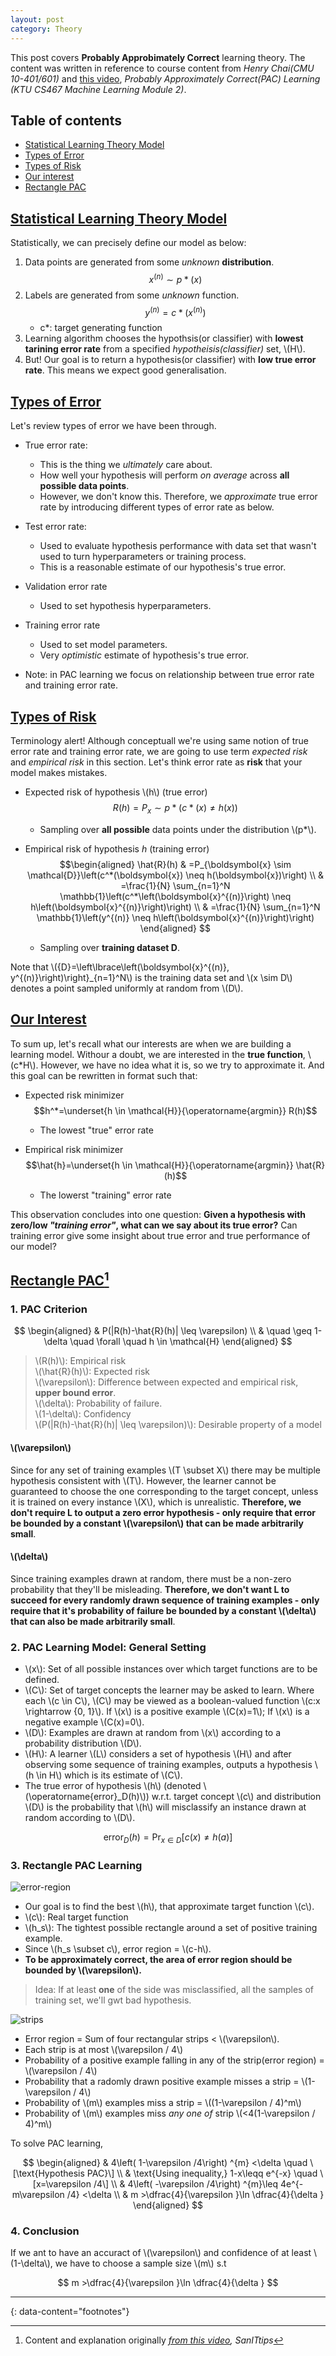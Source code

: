 ```yaml
---
layout: post
category: Theory
---
```


This post covers **Probably Approbimately Correct** learning theory.
The content was written in reference to course content from *Henry Chai(CMU 10-401/601)* and [this video](https://youtu.be/fTWm2S5tFCo?si=wL9cLp_45FGRwic6), *Probably Approximately Correct(PAC) Learning (KTU CS467 Machine Learning Module 2)*.

## Table of contents
- [Statistical Learning Theory Model](#stat-ltm)
- [Types of Error](#error)
- [Types of Risk](#risk)
- [Our interest](#interest)
- [Rectangle PAC](##rec-pac)

## [Statistical Learning Theory Model](#stat-ltm)

Statistically, we can precisely define our model as below:

1. Data points are generated from some *unknown* **distribution**.
   $$ x^{(n)} \sim p*(x) $$
2. Labels are generated from some *unknown* function.
   $$ y^{(n)} = c*(x^{(n)}) $$
   - c*: target generating function
3. Learning algorithm chooses the hypothsis(or classifier) with **lowest tarining error rate** from a specified *hypotheisis(classifier)* set, \\(H\\).
4. But! Our goal is to return a hypothesis(or classifier) with **low true error rate**. This means we expect good generalisation.

## [Types of Error](#error)

Let's review types of error we have been through.

- True error rate:
  - This is the thing we *ultimately* care about.
  - How well your hypothesis will perform *on average* across **all possible data points**.
  - However, we don't know this. Therefore, we *approximate* true error rate by introducing different types of error rate as below.

- Test error rate:
  - Used to evaluate hypothesis performance with data set that wasn't used to turn hyperparameters or training process.
  - This is a reasonable estimate of our hypothesis's true error.
 
- Validation error rate
  - Used to set hypothesis hyperparameters.

- Training error rate
  - Used to set model parameters.
  - Very *optimistic* estimate of hypothesis's true error.
 
* Note: in PAC learning we focus on relationship between true error rate and training error rate.

## [Types of Risk](#risk)

Terminology alert! Although conceptuall we're using same notion of true error rate and training error rate, we are going to use term *expected risk* and *empirical risk* in this section. Let's think error rate as **risk** that your model makes mistakes.

- Expected risk of hypothesis \\(h\\) (true error)
  $$R(h) = P_x \sim p*(c*(x) \ne h(x))$$
  - Sampling over **all possible** data points under the distribution \\(p*\\).

- Empirical risk of hypothesis $h$ (training error)
  $$\begin{aligned}
    \hat{R}(h) & =P_{\boldsymbol{x} \sim \mathcal{D}}\left(c^*(\boldsymbol{x}) \neq h(\boldsymbol{x})\right) \\
    & =\frac{1}{N} \sum_{n=1}^N \mathbb{1}\left(c^*\left(\boldsymbol{x}^{(n)}\right) \neq h\left(\boldsymbol{x}^{(n)}\right)\right) \\
    & =\frac{1}{N} \sum_{n=1}^N \mathbb{1}\left(y^{(n)} \neq h\left(\boldsymbol{x}^{(n)}\right)\right)
    \end{aligned}
  $$
  - Sampling over **training dataset D**.
 
Note that \\({D}=\left\lbrace\left(\boldsymbol{x}^{(n)}, y^{(n)}\right)\right\}_{n=1}^N\\) is the training data set and \\(x \sim D\\) denotes a point sampled uniformly at random from \\(D\\).

## [Our Interest](##interest)

To sum up, let's recall what our interests are when we are building a learning model. Withour a doubt, we are interested in the **true function**, \\(c*H\\). However, we have no idea what it is, so we try to approximate it. And this goal can be rewritten in format such that:

- Expected risk minimizer
  $$h^*=\underset{h \in \mathcal{H}}{\operatorname{argmin}} R(h)$$
  - The lowest "true" error rate

- Empirical risk minimizer
  $$\hat{h}=\underset{h \in \mathcal{H}}{\operatorname{argmin}} \hat{R}(h)$$
  - The lowerst "training" error rate
 
This observation concludes into one question: **Given a hypothesis with zero/low *"training error"*, what can we say about its true error?** Can training error give some insight about true error and true performance of our model?

## [Rectangle PAC](##rec-pac)[^1]

### 1. PAC Criterion

$$
\begin{aligned}
& P(|R(h)-\hat{R}(h)| \leq \varepsilon) \\
& \quad \geq 1-\delta \quad \forall \quad h \in \mathcal{H}
\end{aligned}
$$

> \\(R(h)\\): Empirical risk \
> \\(\hat{R}(h)\\): Expected risk \
> \\(\varepsilon\\): Difference between expected and empirical risk, **upper bound error**. \
> \\(\delta\\): Probability of failure. \
> \\(1-\delta\\): Confidency \
> \\(P(|R(h)-\hat{R}(h)| \leq \varepsilon)\\): Desirable property of a model

#### \\(\varepsilon\\)

Since for any set of training examples \\(T \subset X\\) there may be multiple hypothesis consistent with \\(T\\). However, the learner cannot be guaranteed to choose the one corresponding to the target concept, unless it is trained on every instance \\(X\\), which is unrealistic. **Therefore, we don't require L to output a zero error hypothesis - only require that error be bounded by a constant \\(\varepsilon\\) that can be made arbitrarily small**.

#### \\(\delta\\)

Since training examples drawn at random, there must be a non-zero probability that they'll be misleading. **Therefore, we don't want L to succeed for every randomly drawn sequence of training examples - only require that it's probability of failure be bounded by a constant \\(\delta\\) that can also be made arbitrarily small**.

### 2. PAC Learning Model: General Setting

- \\(x\\): Set of all possible instances over which target functions are to be defined.
- \\(C\\): Set of target concepts the learner may be asked to learn. Where each \\(c \in C\\), \\(C\\) may be viewed as a boolean-valued function \\(c:x \rightarrow \{0, 1\}\\). If \\(x\\) is a positive example \\(C(x)=1\\); If \\(x\\) is a negative example \\(C(x)=0\\).
- \\(D\\): Examples are drawn at random from \\(x\\) according to a probability distribution \\(D\\).
- \\(H\\): A learner \\(L\\) considers a set of hypothesis \\(H\\) and after observing some sequence of training examples, outputs a hypothesis \\(h \in H\\) which is its estimate of \\(C\\).
- The true error of hypothesis \\(h\\) (denoted \\(\operatorname{error}_D(h)\\)) w.r.t. target concept \\(c\\) and distribution \\(D\\) is the probability that \\(h\\) will misclassify an instance drawn at random according to \\(D\\).

$$ 
\operatorname{error}_D(h)=\operatorname{Pr}_{x \in D}[c(x) \neq h(a)] 
$$
  
### 3. Rectangle PAC Learning

![error-region](https://raw.githubusercontent.com/nik-pitts/machinelearning601/master/_images/2024-07-15-error-region.jpg)

- Our goal is to find the best \\(h\\), that approximate target function \\(c\\).
- \\(c\\): Real target function
- \\(h_s\\): The tightest possible rectangle around a set of positive training example.
- Since \\(h_s \subset c\\), error region = \\(c-h\\).
- **To be approximately correct, the area of error region should be bounded by \\(\varepsilon\\).**

> Idea: If at least **one** of the side was misclassified, all the samples of training set, we'll gwt bad hypothesis.

![strips](https://raw.githubusercontent.com/nik-pitts/machinelearning601/master/_images/2024-07-15-strips.jpg)

- Error region = Sum of four rectangular strips < \\(\varepsilon\\).
- Each strip is at most \\(\varepsilon / 4\\)
- Probability of a positive example falling in any of the strip(error region) = \\(\varepsilon / 4\\)
- Probability that a radomly drawn positive example misses a strip = \\(1-\varepsilon / 4\\)
- Probability of \\(m\\) examples miss a strip = \\((1-\varepsilon / 4)^m\\)
- Probability of \\(m\\) examples miss *any one of* strip \\(<4(1-\varepsilon / 4)^m\\)

To solve PAC learning,

$$
\begin{aligned}
& 4\left( 1-\varepsilon /4\right) ^{m} <\delta \quad \[\text{Hypothesis PAC}\] \\
& \text{Using inequality,} 1-x\leqq e^{-x} \quad \[x=\varepsilon /4\] \\
& 4\left( -\varepsilon /4\right) ^{m}\leq 4e^{-m\varepsilon /4} <\delta \\
& m >\dfrac{4}{\varepsilon }\ln \dfrac{4}{\delta }
\end{aligned}
$$

### 4. Conclusion

If we ant to have an accuract of \\(\varepsilon\\) and confidence of at least \\(1-\delta\\), we have to choose a sample size \\(m\\) s.t

$$
m >\dfrac{4}{\varepsilon }\ln \dfrac{4}{\delta }
$$

---
{: data-content="footnotes"}

[^1]: Content and explanation originally *[from this video](https://youtu.be/fTWm2S5tFCo?si=wL9cLp_45FGRwic6), SanITtips*
